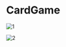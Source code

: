 # CardGame

 ![1](https://user-images.githubusercontent.com/72500382/101706482-3d22d680-3a9a-11eb-883b-b9bb9344758d.png)
 
 
![2](https://user-images.githubusercontent.com/72500382/101706497-4318b780-3a9a-11eb-9530-5784bb4f7881.png)



